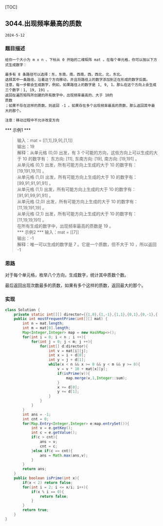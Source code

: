 [TOC]
## 3044.出现频率最高的质数

```
2024-5-12
```
### 题目描述
```
给你一个大小为 m x n 、下标从 0 开始的二维矩阵 mat 。在每个单元格，你可以按以下方式生成数字：

最多有 8 条路径可以选择：东，东南，南，西南，西，西北，北，东北。
选择其中一条路径，沿着这个方向移动，并且将路径上的数字添加到正在形成的数字后面。
注意，每一步都会生成数字，例如，如果路径上的数字是 1, 9, 1，那么在这个方向上会生成三个数字：1, 19, 191 。
返回在遍历矩阵所创建的所有数字中，出现频率最高的、大于 10的
质数
；如果不存在这样的质数，则返回 -1 。如果存在多个出现频率最高的质数，那么返回其中最大的那个。

注意：移动过程中不允许改变方向
```
*** 示例1 ***
> 输入：mat = [[1,1],[9,9],[1,1]]   
> 输出：19                         
> 解释：从单元格 (0,0) 出发，有 3 个可能的方向，这些方向上可以生成的大于 10 的数字有：
东方向: [11], 东南方向: [19], 南方向: [19,191] 。       
从单元格 (0,1) 出发，所有可能方向上生成的大于 10 的数字有：[19,191,19,11] 。        
从单元格 (1,0) 出发，所有可能方向上生成的大于 10 的数字有：[99,91,91,91,91] 。      
从单元格 (1,1) 出发，所有可能方向上生成的大于 10 的数字有：[91,91,99,91,91] 。      
从单元格 (2,0) 出发，所有可能方向上生成的大于 10 的数字有：[11,19,191,19] 。        
从单元格 (2,1) 出发，所有可能方向上生成的大于 10 的数字有：[11,19,19,191] 。        
在所有生成的数字中，出现频率最高的质数是 19 。       
*** 示例2 ***
> 输入：mat = [[7]]     
> 输出：-1          
> 解释：唯一可以生成的数字是 7 。它是一个质数，但不大于 10 ，所以返回 -1                    
 
### 思路
对于每个单元格，枚举八个方向，生成数字，统计其中质数个数。

最后返回出现次数最多的质数，如果有多个这样的质数，返回最大的那个。
### 实现
```java
class Solution {
    private static int[][] director={{1,0},{1,-1},{1,1},{0,1},{0,-1},{-1,1},{-1,0},{-1,-1}};
    public int mostFrequentPrime(int[][] mat) {
        int n = mat.length;
        int m = mat[0].length;
        Map<Integer,Integer> map = new HashMap<>();
        for(int i = 0; i < n ; i ++){
            for(int j = 0; j < m; j ++){
                for(int[] d:director){
                    int v = mat[i][j];
                    int x = i + d[0];
                    int y = j + d[1];
                    while(x < n && x >= 0 && y < m && y >= 0){ 
                        v = v * 10 + mat[x][y];
                        if(isPrime(v)){
                            map.merge(v,1,Integer::sum);
                        }
                        x += d[0];
                        y += d[1];
                    }
                }
            }
        }
        int ans = -1;
        int cnt = 0;
        for(Map.Entry<Integer,Integer> e:map.entrySet()){
            int v = e.getKey();
            int c = e.getValue();
            if(c > cnt){
                ans = v;
                cnt = c;
            }else if(c == cnt){
                ans = Math.max(ans,v);
            }
        }
        return ans;
    }
    public boolean isPrime(int x){
        if(x < 2) return false;
        for(int i = 2; i <= x/i; i++){
            if(x % i == 0){
                return false;
            }
        }
        return true;
    }
}

```